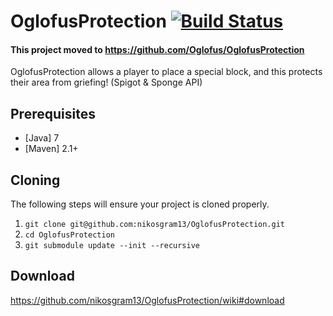 # OglofusProtection [![Build Status](https://api.travis-ci.org/nikosgram13/OglofusProtection.svg?branch=master)](https://travis-ci.org/nikosgram13/OglofusProtection)

#### This project moved to https://github.com/Oglofus/OglofusProtection

OglofusProtection allows a player to place a special block, and this protects their area from griefing! (Spigot & Sponge API)

## Prerequisites
* [Java] 7
* [Maven] 2.1+

## Cloning
The following steps will ensure your project is cloned properly.

1. `git clone git@github.com:nikosgram13/OglofusProtection.git`
2. `cd OglofusProtection`  
3. `git submodule update --init --recursive`

## Download
https://github.com/nikosgram13/OglofusProtection/wiki#download
